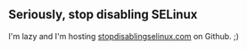 ## Seriously, stop disabling SELinux

I'm lazy and I'm hosting [stopdisablingselinux.com](stopdisablingselinux.com) on Github. ;)
